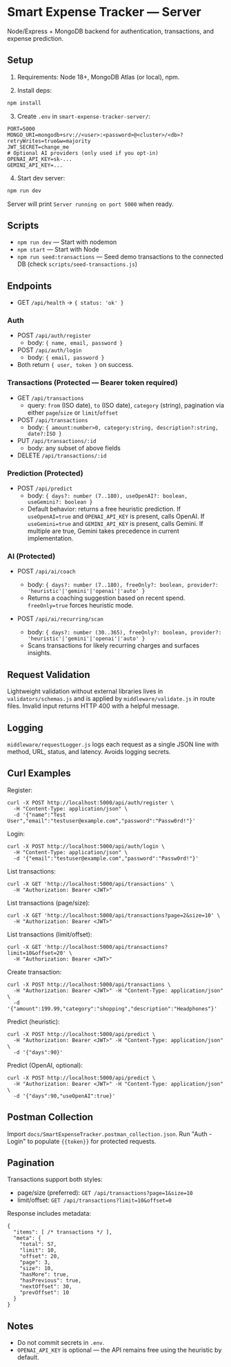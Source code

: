 # Smart Expense Tracker — Server

Node/Express + MongoDB backend for authentication, transactions, and expense prediction.

## Setup

1) Requirements: Node 18+, MongoDB Atlas (or local), npm.

2) Install deps:
```bash
npm install
```

3) Create `.env` in `smart-expense-tracker-server/`:
```
PORT=5000
MONGO_URI=mongodb+srv://<user>:<password>@<cluster>/<db>?retryWrites=true&w=majority
JWT_SECRET=change_me
# Optional AI providers (only used if you opt-in)
OPENAI_API_KEY=sk-...
GEMINI_API_KEY=...
```

4) Start dev server:
```bash
npm run dev
```
Server will print `Server running on port 5000` when ready.

## Scripts

- `npm run dev` — Start with nodemon
- `npm start` — Start with Node
- `npm run seed:transactions` — Seed demo transactions to the connected DB (check `scripts/seed-transactions.js`)

## Endpoints

- GET `/api/health` → `{ status: 'ok' }`

### Auth
- POST `/api/auth/register`
  - body: `{ name, email, password }`
- POST `/api/auth/login`
  - body: `{ email, password }`
- Both return `{ user, token }` on success.

### Transactions (Protected — Bearer token required)
- GET `/api/transactions`
  - query: `from` (ISO date), `to` (ISO date), `category` (string), pagination via either `page`/`size` or `limit`/`offset`
- POST `/api/transactions`
  - body: `{ amount:number>0, category:string, description?:string, date?:ISO }`
- PUT `/api/transactions/:id`
  - body: any subset of above fields
- DELETE `/api/transactions/:id`

### Prediction (Protected)
- POST `/api/predict`
  - body: `{ days?: number (7..180), useOpenAI?: boolean, useGemini?: boolean }`
  - Default behavior: returns a free heuristic prediction. If `useOpenAI=true` and `OPENAI_API_KEY` is present, calls OpenAI. If `useGemini=true` and `GEMINI_API_KEY` is present, calls Gemini. If multiple are true, Gemini takes precedence in current implementation.

### AI (Protected)
- POST `/api/ai/coach`
  - body: `{ days?: number (7..180), freeOnly?: boolean, provider?: 'heuristic'|'gemini'|'openai'|'auto' }`
  - Returns a coaching suggestion based on recent spend. `freeOnly=true` forces heuristic mode.

- POST `/api/ai/recurring/scan`
  - body: `{ days?: number (30..365), freeOnly?: boolean, provider?: 'heuristic'|'gemini'|'openai'|'auto' }`
  - Scans transactions for likely recurring charges and surfaces insights.

## Request Validation
Lightweight validation without external libraries lives in `validators/schemas.js` and is applied by `middleware/validate.js` in route files. Invalid input returns HTTP 400 with a helpful message.

## Logging
`middleware/requestLogger.js` logs each request as a single JSON line with method, URL, status, and latency. Avoids logging secrets.

## Curl Examples

Register:
```
curl -X POST http://localhost:5000/api/auth/register \
  -H "Content-Type: application/json" \
  -d '{"name":"Test User","email":"testuser@example.com","password":"Passw0rd!"}'
```

Login:
```
curl -X POST http://localhost:5000/api/auth/login \
  -H "Content-Type: application/json" \
  -d '{"email":"testuser@example.com","password":"Passw0rd!"}'
```

List transactions:
```
curl -X GET 'http://localhost:5000/api/transactions' \
  -H "Authorization: Bearer <JWT>"
```

List transactions (page/size):
```
curl -X GET 'http://localhost:5000/api/transactions?page=2&size=10' \
  -H "Authorization: Bearer <JWT>"
```

List transactions (limit/offset):
```
curl -X GET 'http://localhost:5000/api/transactions?limit=10&offset=20' \
  -H "Authorization: Bearer <JWT>"
```

Create transaction:
```
curl -X POST http://localhost:5000/api/transactions \
  -H "Authorization: Bearer <JWT>" -H "Content-Type: application/json" \
  -d '{"amount":199.99,"category":"shopping","description":"Headphones"}'
```

Predict (heuristic):
```
curl -X POST http://localhost:5000/api/predict \
  -H "Authorization: Bearer <JWT>" -H "Content-Type: application/json" \
  -d '{"days":90}'
```

Predict (OpenAI, optional):
```
curl -X POST http://localhost:5000/api/predict \
  -H "Authorization: Bearer <JWT>" -H "Content-Type: application/json" \
  -d '{"days":90,"useOpenAI":true}'
```

## Postman Collection
Import `docs/SmartExpenseTracker.postman_collection.json`. Run "Auth - Login" to populate `{{token}}` for protected requests.

## Pagination

Transactions support both styles:
- page/size (preferred): `GET /api/transactions?page=1&size=10`
- limit/offset: `GET /api/transactions?limit=10&offset=0`

Response includes metadata:
```
{
  "items": [ /* transactions */ ],
  "meta": {
    "total": 57,
    "limit": 10,
    "offset": 20,
    "page": 3,
    "size": 10,
    "hasMore": true,
    "hasPrevious": true,
    "nextOffset": 30,
    "prevOffset": 10
  }
}
```

## Notes
- Do not commit secrets in `.env`.
- `OPENAI_API_KEY` is optional — the API remains free using the heuristic by default.
